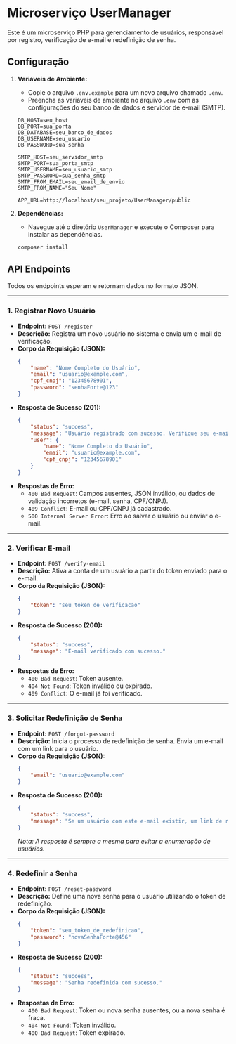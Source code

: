 # Microserviço UserManager

Este é um microserviço PHP para gerenciamento de usuários, responsável por registro, verificação de e-mail e redefinição de senha.

## Configuração

1.  **Variáveis de Ambiente:**
    *   Copie o arquivo `.env.example` para um novo arquivo chamado `.env`.
    *   Preencha as variáveis de ambiente no arquivo `.env` com as configurações do seu banco de dados e servidor de e-mail (SMTP).

    ```
    DB_HOST=seu_host
    DB_PORT=sua_porta
    DB_DATABASE=seu_banco_de_dados
    DB_USERNAME=seu_usuario
    DB_PASSWORD=sua_senha

    SMTP_HOST=seu_servidor_smtp
    SMTP_PORT=sua_porta_smtp
    SMTP_USERNAME=seu_usuario_smtp
    SMTP_PASSWORD=sua_senha_smtp
    SMTP_FROM_EMAIL=seu_email_de_envio
    SMTP_FROM_NAME="Seu Nome"

    APP_URL=http://localhost/seu_projeto/UserManager/public
    ```

2.  **Dependências:**
    *   Navegue até o diretório `UserManager` e execute o Composer para instalar as dependências.
    ```bash
    composer install
    ```

## API Endpoints

Todos os endpoints esperam e retornam dados no formato JSON.

---

### 1. Registrar Novo Usuário

*   **Endpoint:** `POST /register`
*   **Descrição:** Registra um novo usuário no sistema e envia um e-mail de verificação.
*   **Corpo da Requisição (JSON):**
    ```json
    {
        "name": "Nome Completo do Usuário",
        "email": "usuario@example.com",
        "cpf_cnpj": "12345678901",
        "password": "senhaForte@123"
    }
    ```
*   **Resposta de Sucesso (201):**
    ```json
    {
        "status": "success",
        "message": "Usuário registrado com sucesso. Verifique seu e-mail para ativar a conta.",
        "user": {
            "name": "Nome Completo do Usuário",
            "email": "usuario@example.com",
            "cpf_cnpj": "12345678901"
        }
    }
    ```
*   **Respostas de Erro:**
    *   `400 Bad Request`: Campos ausentes, JSON inválido, ou dados de validação incorretos (e-mail, senha, CPF/CNPJ).
    *   `409 Conflict`: E-mail ou CPF/CNPJ já cadastrado.
    *   `500 Internal Server Error`: Erro ao salvar o usuário ou enviar o e-mail.

---

### 2. Verificar E-mail

*   **Endpoint:** `POST /verify-email`
*   **Descrição:** Ativa a conta de um usuário a partir do token enviado para o e-mail.
*   **Corpo da Requisição (JSON):**
    ```json
    {
        "token": "seu_token_de_verificacao"
    }
    ```
*   **Resposta de Sucesso (200):**
    ```json
    {
        "status": "success",
        "message": "E-mail verificado com sucesso."
    }
    ```
*   **Respostas de Erro:**
    *   `400 Bad Request`: Token ausente.
    *   `404 Not Found`: Token inválido ou expirado.
    *   `409 Conflict`: O e-mail já foi verificado.

---

### 3. Solicitar Redefinição de Senha

*   **Endpoint:** `POST /forgot-password`
*   **Descrição:** Inicia o processo de redefinição de senha. Envia um e-mail com um link para o usuário.
*   **Corpo da Requisição (JSON):**
    ```json
    {
        "email": "usuario@example.com"
    }
    ```
*   **Resposta de Sucesso (200):**
    ```json
    {
        "status": "success",
        "message": "Se um usuário com este e-mail existir, um link de redefinição de senha foi enviado."
    }
    ```
    *Nota: A resposta é sempre a mesma para evitar a enumeração de usuários.*

---

### 4. Redefinir a Senha

*   **Endpoint:** `POST /reset-password`
*   **Descrição:** Define uma nova senha para o usuário utilizando o token de redefinição.
*   **Corpo da Requisição (JSON):**
    ```json
    {
        "token": "seu_token_de_redefinicao",
        "password": "novaSenhaForte@456"
    }
    ```
*   **Resposta de Sucesso (200):**
    ```json
    {
        "status": "success",
        "message": "Senha redefinida com sucesso."
    }
    ```
*   **Respostas de Erro:**
    *   `400 Bad Request`: Token ou nova senha ausentes, ou a nova senha é fraca.
    *   `404 Not Found`: Token inválido.
    *   `400 Bad Request`: Token expirado.
